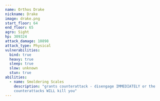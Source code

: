 ```yaml
---
name: Orthos Drake
nickname: Drake
image: drake.png
start_floor: 64
end_floor: 65
agro: Sight
hp: 309324
attack_damage: 10898
attack_type: Physical
vulnerabilities:
  bind: true
  heavy: true
  sleep: true
  slow: unknown
  stun: true
abilities:
  - name: Smoldering Scales
    description: "grants counterattack - disengage IMMEDIATELY or the
    counterattacks WILL kill you"
---
```

